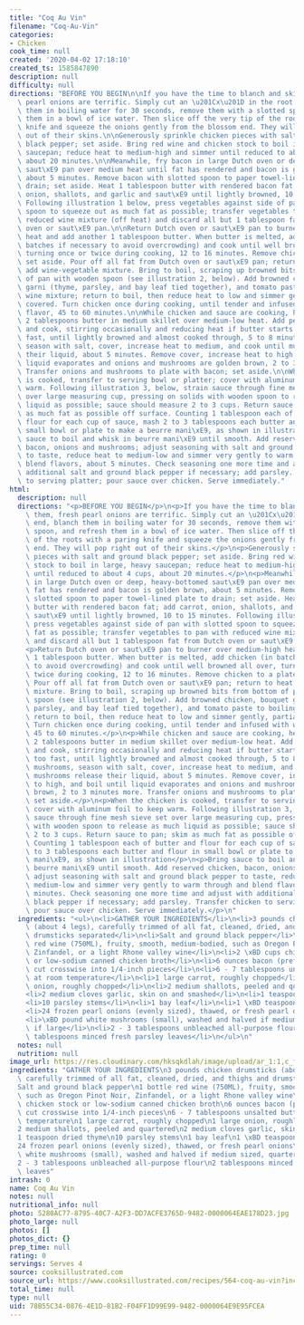 ```yaml
---
title: "Coq Au Vin"
filename: "Coq-Au-Vin"
categories:
- Chicken
cook_time: null
created: '2020-04-02 17:18:10'
created_ts: 1585847890
description: null
difficulty: null
directions: "BEFORE YOU BEGIN\n\nIf you have the time to blanch and skin them, fresh\
  \ pearl onions are terrific. Simply cut an \u201Cx\u201D in the root end, blanch\
  \ them in boiling water for 30 seconds, remove them with a slotted spoon, and refresh\
  \ them in a bowl of ice water. Then slice off the very tip of the roots with a paring\
  \ knife and squeeze the onions gently from the blossom end. They will pop right\
  \ out of their skins.\n\nGenerously sprinkle chicken pieces with salt and ground\
  \ black pepper; set aside. Bring red wine and chicken stock to boil in large, heavy\
  \ saucepan; reduce heat to medium-high and simmer until reduced to about 4 cups,\
  \ about 20 minutes.\n\nMeanwhile, fry bacon in large Dutch oven or deep, heavy-bottomed\
  \ saut\xE9 pan over medium heat until fat has rendered and bacon is golden brown,\
  \ about 5 minutes. Remove bacon with slotted spoon to paper towel-lined plate to\
  \ drain; set aside. Heat 1 tablespoon butter with rendered bacon fat; add carrot,\
  \ onion, shallots, and garlic and saut\xE9 until lightly browned, 10 to 15 minutes.\
  \ Following illustration 1 below, press vegetables against side of pan with slotted\
  \ spoon to squeeze out as much fat as possible; transfer vegetables to pan with\
  \ reduced wine mixture (off heat) and discard all but 1 tablespoon fat from Dutch\
  \ oven or saut\xE9 pan.\n\nReturn Dutch oven or saut\xE9 pan to burner over medium-high\
  \ heat and add another 1 tablespoon butter. When butter is melted, add chicken (in\
  \ batches if necessary to avoid overcrowding) and cook until well browned all over,\
  \ turning once or twice during cooking, 12 to 16 minutes. Remove chicken to a plate;\
  \ set aside. Pour off all fat from Dutch oven or saut\xE9 pan; return to heat and\
  \ add wine-vegetable mixture. Bring to boil, scraping up browned bits from bottom\
  \ of pan with wooden spoon (see illustration 2, below). Add browned chicken, bouquet\
  \ garni (thyme, parsley, and bay leaf tied together), and tomato paste to boiling\
  \ wine mixture; return to boil, then reduce heat to low and simmer gently, partially\
  \ covered. Turn chicken once during cooking, until tender and infused with wine\
  \ flavor, 45 to 60 minutes.\n\nWhile chicken and sauce are cooking, heat another\
  \ 2 tablespoons butter in medium skillet over medium-low heat. Add pearl onions\
  \ and cook, stirring occasionally and reducing heat if butter starts to brown too\
  \ fast, until lightly browned and almost cooked through, 5 to 8 minutes. Add mushrooms,\
  \ season with salt, cover, increase heat to medium, and cook until mushrooms release\
  \ their liquid, about 5 minutes. Remove cover, increase heat to high, and boil until\
  \ liquid evaporates and onions and mushrooms are golden brown, 2 to 3 minutes more.\
  \ Transfer onions and mushrooms to plate with bacon; set aside.\n\nWhen the chicken\
  \ is cooked, transfer to serving bowl or platter; cover with aluminum foil to keep\
  \ warm. Following illustration 3, below, strain sauce through fine mesh sieve set\
  \ over large measuring cup, pressing on solids with wooden spoon to release as much\
  \ liquid as possible; sauce should measure 2 to 3 cups. Return sauce to pan; skim\
  \ as much fat as possible off surface. Counting 1 tablespoon each of butter and\
  \ flour for each cup of sauce, mash 2 to 3 tablespoons each butter and flour in\
  \ small bowl or plate to make a beurre mani\xE9, as shown in illustration\n\nBring\
  \ sauce to boil and whisk in beurre mani\xE9 until smooth. Add reserved chicken,\
  \ bacon, onions and mushrooms; adjust seasoning with salt and ground black pepper\
  \ to taste, reduce heat to medium-low and simmer very gently to warm through and\
  \ blend flavors, about 5 minutes. Check seasoning one more time and adjust with\
  \ additional salt and ground black pepper if necessary; add parsley. Transfer chicken\
  \ to serving platter; pour sauce over chicken. Serve immediately."
html:
  description: null
  directions: "<p>BEFORE YOU BEGIN</p>\n<p>If you have the time to blanch and skin\
    \ them, fresh pearl onions are terrific. Simply cut an \u201Cx\u201D in the root\
    \ end, blanch them in boiling water for 30 seconds, remove them with a slotted\
    \ spoon, and refresh them in a bowl of ice water. Then slice off the very tip\
    \ of the roots with a paring knife and squeeze the onions gently from the blossom\
    \ end. They will pop right out of their skins.</p>\n<p>Generously sprinkle chicken\
    \ pieces with salt and ground black pepper; set aside. Bring red wine and chicken\
    \ stock to boil in large, heavy saucepan; reduce heat to medium-high and simmer\
    \ until reduced to about 4 cups, about 20 minutes.</p>\n<p>Meanwhile, fry bacon\
    \ in large Dutch oven or deep, heavy-bottomed saut\xE9 pan over medium heat until\
    \ fat has rendered and bacon is golden brown, about 5 minutes. Remove bacon with\
    \ slotted spoon to paper towel-lined plate to drain; set aside. Heat 1 tablespoon\
    \ butter with rendered bacon fat; add carrot, onion, shallots, and garlic and\
    \ saut\xE9 until lightly browned, 10 to 15 minutes. Following illustration 1 below,\
    \ press vegetables against side of pan with slotted spoon to squeeze out as much\
    \ fat as possible; transfer vegetables to pan with reduced wine mixture (off heat)\
    \ and discard all but 1 tablespoon fat from Dutch oven or saut\xE9 pan.</p>\n\
    <p>Return Dutch oven or saut\xE9 pan to burner over medium-high heat and add another\
    \ 1 tablespoon butter. When butter is melted, add chicken (in batches if necessary\
    \ to avoid overcrowding) and cook until well browned all over, turning once or\
    \ twice during cooking, 12 to 16 minutes. Remove chicken to a plate; set aside.\
    \ Pour off all fat from Dutch oven or saut\xE9 pan; return to heat and add wine-vegetable\
    \ mixture. Bring to boil, scraping up browned bits from bottom of pan with wooden\
    \ spoon (see illustration 2, below). Add browned chicken, bouquet garni (thyme,\
    \ parsley, and bay leaf tied together), and tomato paste to boiling wine mixture;\
    \ return to boil, then reduce heat to low and simmer gently, partially covered.\
    \ Turn chicken once during cooking, until tender and infused with wine flavor,\
    \ 45 to 60 minutes.</p>\n<p>While chicken and sauce are cooking, heat another\
    \ 2 tablespoons butter in medium skillet over medium-low heat. Add pearl onions\
    \ and cook, stirring occasionally and reducing heat if butter starts to brown\
    \ too fast, until lightly browned and almost cooked through, 5 to 8 minutes. Add\
    \ mushrooms, season with salt, cover, increase heat to medium, and cook until\
    \ mushrooms release their liquid, about 5 minutes. Remove cover, increase heat\
    \ to high, and boil until liquid evaporates and onions and mushrooms are golden\
    \ brown, 2 to 3 minutes more. Transfer onions and mushrooms to plate with bacon;\
    \ set aside.</p>\n<p>When the chicken is cooked, transfer to serving bowl or platter;\
    \ cover with aluminum foil to keep warm. Following illustration 3, below, strain\
    \ sauce through fine mesh sieve set over large measuring cup, pressing on solids\
    \ with wooden spoon to release as much liquid as possible; sauce should measure\
    \ 2 to 3 cups. Return sauce to pan; skim as much fat as possible off surface.\
    \ Counting 1 tablespoon each of butter and flour for each cup of sauce, mash 2\
    \ to 3 tablespoons each butter and flour in small bowl or plate to make a beurre\
    \ mani\xE9, as shown in illustration</p>\n<p>Bring sauce to boil and whisk in\
    \ beurre mani\xE9 until smooth. Add reserved chicken, bacon, onions and mushrooms;\
    \ adjust seasoning with salt and ground black pepper to taste, reduce heat to\
    \ medium-low and simmer very gently to warm through and blend flavors, about 5\
    \ minutes. Check seasoning one more time and adjust with additional salt and ground\
    \ black pepper if necessary; add parsley. Transfer chicken to serving platter;\
    \ pour sauce over chicken. Serve immediately.</p>\n"
  ingredients: "<ul>\n<li>GATHER YOUR INGREDIENTS</li>\n<li>3 pounds chicken drumsticks\
    \ (about 4 legs), carefully trimmed of all fat, cleaned, dried, and thighs and\
    \ drumsticks separated</li>\n<li>Salt and ground black pepper</li>\n<li>1 bottle\
    \ red wine (750ML), fruity, smooth, medium-bodied, such as Oregon Pinot Noir,\
    \ Zinfandel, or a light Rhone valley wine</li>\n<li>2 \xBD cups chicken stock\
    \ or low-sodium canned chicken broth</li>\n<li>6 ounces bacon (preferably thick-cut),\
    \ cut crosswise into 1/4-inch pieces</li>\n<li>6 - 7 tablespoons unsalted butter,\
    \ at room temperature</li>\n<li>1 large carrot, roughly chopped</li>\n<li>1 large\
    \ onion, roughly chopped</li>\n<li>2 medium shallots, peeled and quartered</li>\n\
    <li>2 medium cloves garlic, skin on and smashed</li>\n<li>1 teaspoon dried thyme</li>\n\
    <li>10 parsley stems</li>\n<li>1 bay leaf</li>\n<li>1 \xBD teaspoons tomato paste</li>\n\
    <li>24 frozen pearl onions (evenly sized), thawed, or fresh pearl onions</li>\n\
    <li>\xBD pound white mushrooms (small), washed and halved if medium sized, quartered\
    \ if large</li>\n<li>2 - 3 tablespoons unbleached all-purpose flour</li>\n<li>2\
    \ tablespoons minced fresh parsley leaves</li>\n</ul>\n"
  notes: null
  nutrition: null
image_url: https://res.cloudinary.com/hksqkdlah/image/upload/ar_1:1,c_fill,dpr_2.0,f_auto,fl_lossy.progressive.strip_profile,g_faces:auto,q_auto:low,w_344/2940_coqauvin-article
ingredients: "GATHER YOUR INGREDIENTS\n3 pounds chicken drumsticks (about 4 legs),\
  \ carefully trimmed of all fat, cleaned, dried, and thighs and drumsticks separated\n\
  Salt and ground black pepper\n1 bottle red wine (750ML), fruity, smooth, medium-bodied,\
  \ such as Oregon Pinot Noir, Zinfandel, or a light Rhone valley wine\n2 \xBD cups\
  \ chicken stock or low-sodium canned chicken broth\n6 ounces bacon (preferably thick-cut),\
  \ cut crosswise into 1/4-inch pieces\n6 - 7 tablespoons unsalted butter, at room\
  \ temperature\n1 large carrot, roughly chopped\n1 large onion, roughly chopped\n\
  2 medium shallots, peeled and quartered\n2 medium cloves garlic, skin on and smashed\n\
  1 teaspoon dried thyme\n10 parsley stems\n1 bay leaf\n1 \xBD teaspoons tomato paste\n\
  24 frozen pearl onions (evenly sized), thawed, or fresh pearl onions\n\xBD pound\
  \ white mushrooms (small), washed and halved if medium sized, quartered if large\n\
  2 - 3 tablespoons unbleached all-purpose flour\n2 tablespoons minced fresh parsley\
  \ leaves"
intrash: 0
name: Coq Au Vin
notes: null
nutritional_info: null
photo: 5280AC77-8795-40C7-A2F3-DD7ACFE3765D-9482-0000064EAE178D23.jpg
photo_large: null
photos: []
photos_dict: {}
prep_time: null
rating: 0
servings: Serves 4
source: cooksillustrated.com
source_url: https://www.cooksillustrated.com/recipes/564-coq-au-vin?incode=MCSCM00L0&ref=new_search_experience_17
total_time: null
type: null
uid: 78B55C34-0876-4E1D-81B2-F04FF1D99E99-9482-0000064E9E95FCEA
---
```

